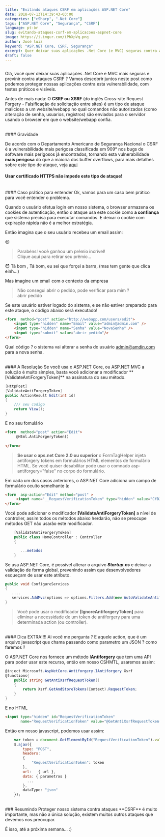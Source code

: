 ```yaml
---
title: "Evitando ataques CSRF em aplicações ASP.NET Core"
date: 2018-07-13T14:39:43-03:00
categories: ["cSharp", ".Net Core"]
tags: ["ASP.NET Core", "Segurança", "CSRF"]
language: pt-br
slug: evitando-ataques-csrf-em-aplicacoes-aspnet-core
image: https://i.imgur.com/iPhXpVq.png
author: José luiz
keyword: "ASP.NET Core, CSRF, Segurança"
excerpt: Quer deixar suas aplicações .Net Core (e MVC) seguras contra ataques CSRF? Vamos descobrir juntos neste post como podemos nos proteger desta vulnerabilidade. 
draft: false
---
```


<!-- {{< youtube w9ORoCHr_gw >}}  -->
<img src="https://i.imgur.com/iPhXpVq.png" class="img-fluid" alt="">

<br>

Olá, você quer deixar suas aplicações .Net Core e MVC mais seguras e previnir contra ataques CSRF ? Vamos descobrir juntos neste post como podemos proteger nossas aplicações contra esta vulnerabilidade, com testes práticos e visíveis.

Antes de mais nada: O **CSRF ou XSRF** (do inglês Cross-site Request Forgery - Falsificação de solicitação entre sites) é um tipo de ataque malicioso a um website/webapp no qual comandos não autorizados (como alteração de senha, usuarios, registros) são enviados para o servidor usando o browser em que o website/webapp confia.

<br>
#### Gravidade

De acordo com o Departamento Americano de Segurança Nacional o CSRF é a vulnerabilidade mais perigosa classificada em 909° nos bugs de software mais perigosos já encontrados, tornando esta vulnerabilidade **mais perigosa** do que a maioria dos buffer overflows, para mais detalhes sobre este tipo de ataque, veja <a href="https://pt.wikipedia.org/wiki/Cross-site_request_forgery" target="_blank">aqui</a>

#### Usar certificado HTTPS não impede este tipo de ataque!

<br>
#### Caso prático para entender
Ok, vamos para um caso bem prático para você entender o problema. 

Quando o usuário efetua login em nosso sistema, o browser armazena os cookies de autenticação, então o ataque usa este cookie como **a confiança** que sistema precisa para executar comandos. E deixar o cookie com expiração rápida não é a melhor estratégia.

Então imagina que o seu usuário recebeu um email assim:


:heart_eyes:

> <span class="text-success">Parabéns! você ganhou um prêmio incrível! </span> 
> <br>Clique <span class="text-primary">aqui</span> para retirar seu prêmio...

:smiling_imp: Tá bom , Tá bom, eu sei que forçei a barra, (mas tem gente que clica einh...)

Mas imagine um email com o contexto da empresa

> <span class="text-success">Não consegui abrir o pedido, pode verificar para mim ? </span> 
> <br> <span class="text-primary">abrir pedido</span>

Se este usuário estiver logado do sistema, e se não estiver preparado para este ataque, o código abaixo será executado!

```HTML
<form  method="post" action="http://webapp.com/users/edit">
    <input type="hidden" name="Email" value="admin@admin.com" />
    <input type="hidden" name="Senha" value="NovaSenha" />
    <input type="submit" value="abrir pedido"/>
</form>
```
 
 Qual código ? o sistema vai alterar a senha do usuário admin@amdin.com para a nova senha.

<Br>
#### A Resolução
Se você usa o ASP.NET Core, ou ASP.NET MVC a solução é muito simples, basta você adicionar a modificador 
**[ValidateAntiForgeryToken]** na assinatura do seu método.

```csharp
[HttpPost]
[ValidateAntiForgeryToken]
public ActionResult Edit(int id)
{
    /// seu codigo
    return View();
}

```
E no seu fomulário
```HTML
<form  method="post" action="Edit">
     @Html.AntiForgeryToken()
    
</form>
```

> **Se usar o aps.net Core 2.0 ou superior** o FormTagHelper injeta antiforgery tokens em formulários HTML elementos de formulário HTML. Se você quiser desabilitar pode usar o comnado asp-antiforgery="false" no corpo do formulário.


Em cada um dos casos anteriores, o ASP.NET Core adiciona um campo de formulário oculto semelhante à: 

```HTML
<form  asp-action="Edit" method="post" >
     <input name="__RequestVerificationToken" type="hidden" value="CfDJ8NrAkS ... s2-m9Yw">
</form>
```

Você pode adicionar o modificador **[ValidateAntiForgeryToken]** a nível de controller, assim todos os métodos
abaixo herdarão, não se preocupe métodos GET não usarão este modificador.

```csharp
    [ValidateAntiForgeryToken]
    public class HomeController : Controller
    {

       ...metodos
    } 
```


Se usa ASP.NET Core, é possível alterar o arquivo ***Startup.cs*** e deixar a validação de forma global, prevenindo assim que desenvolvedores esqueçam de usar este atributo.

```csharp
public void ConfigureServices
{
   ....
   services.AddMvc(options => options.Filters.Add(new AutoValidateAntiforgeryTokenAttribute()));
}
```

> Você pode usar o modificador  **[IgnoreAntiforgeryToken]** para eliminar a necessidade de um token de antiforgery para uma determinada action (ou controller).


<br>
#### Dica EXTRA!!!!
Ai você me pergunta ?
E aquele action, que é um arquivo javascript que chama passando como parametro um JSON ? como faremos ?

O ASP.NET Core nos fornece um método **IAntiforgery** que tem uma API para poder usar este recurso, então em nosso CSHMTL, usaremos assim:

```csharp
@inject Microsoft.AspNetCore.Antiforgery.IAntiforgery Xsrf
@functions{
    public string GetAntiXsrfRequestToken()
    {
        return Xsrf.GetAndStoreTokens(Context).RequestToken;
    }
}
```
E no HTML
```html
<input type="hidden" id="RequestVerificationToken" 
       name="RequestVerificationToken" value="@GetAntiXsrfRequestToken()">
```

Então em nosso javascript, podemos usar assim:

```javascript
    var token = document.GetElementById("RequestVerificationToken").value;
    $.ajax({
        type: "POST",
        headers:
        {
            "RequestVerificationToken": token
        },
        url:   { url },
        data: { parametros }  
          ...
        },
        dataType: "json"
    });
```

<br>
### Resumindo
Proteger nosso sistema contra ataques **CSRF** é muito importante, mas não a única solução, existem muitos outros ataques que devemos nos preocupar. 

É isso, até a próxima semana... :) 